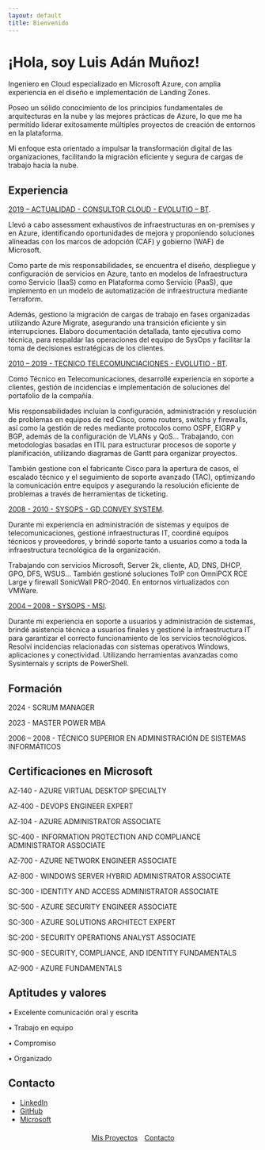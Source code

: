 ```yaml
---
layout: default
title: Bienvenido
---
```


# ¡Hola, soy Luis Adán Muñoz!

Ingeniero en Cloud especializado en Microsoft Azure, con amplia experiencia en el diseño e implementación de Landing Zones. 

Poseo un sólido conocimiento de los principios fundamentales de arquitecturas en la nube y las mejores prácticas de Azure, lo que me ha permitido liderar exitosamente múltiples proyectos de creación de entornos en la plataforma. 

Mi enfoque esta orientado a impulsar la transformación digital de las organizaciones, facilitando la migración eficiente y segura de cargas de trabajo hacia la nube.

## Experiencia

<u>2019 – ACTUALIDAD - CONSULTOR CLOUD - EVOLUTIO – BT</u>.

Llevó a cabo assessment exhaustivos de infraestructuras en on-premises y en Azure, identificando oportunidades de mejora y proponiendo soluciones alineadas con los marcos de adopción (CAF) y gobierno (WAF) de Microsoft. 

Como parte de mis responsabilidades, se encuentra el diseño, despliegue y configuración de servicios en Azure, tanto en modelos de Infraestructura como Servicio (IaaS) como en Plataforma como Servicio (PaaS), que implemento en un modelo de automatización de infraestructura mediante Terraform.

Además, gestiono la migración de cargas de trabajo en fases organizadas utilizando Azure Migrate, asegurando una transición eficiente y sin interrupciones. 
Elaboro documentación detallada, tanto ejecutiva como técnica, para respaldar las operaciones del equipo de SysOps y facilitar la toma de decisiones estratégicas de los clientes.

<u>2010 – 2019 - TECNICO TELECOMUNCIACIONES - EVOLUTIO - BT</u>.

Como Técnico en Telecomunicaciones, desarrollé experiencia en soporte a clientes, gestión de incidencias e implementación de soluciones del portafolio de la compañía. 

Mis responsabilidades incluían la configuración, administración y resolución de problemas en equipos de red Cisco, como routers, switchs y firewalls, así como la gestión de redes mediante protocolos como OSPF, EIGRP y BGP, además de la configuración de VLANs y QoS… Trabajando, con metodologías basadas en ITIL para estructurar procesos de soporte y planificación, utilizando diagramas de Gantt para organizar proyectos. 

También gestione con el fabricante Cisco para la apertura de casos, el escalado técnico y el seguimiento de soporte avanzado (TAC), optimizando la comunicación entre equipos y asegurando la resolución eficiente de problemas a través de herramientas de ticketing.

<u>2008 - 2010 - SYSOPS - GD CONVEY SYSTEM</u>. 

Durante mi experiencia en administración de sistemas y equipos de telecomunicaciones, gestioné infraestructuras IT, coordiné equipos técnicos y proveedores, y brindé soporte tanto a usuarios como a toda la infraestructura tecnológica de la organización. 

Trabajando con servicios Microsoft, Server 2k, cliente, AD, DNS, DHCP, GPO, DFS, WSUS... También gestioné soluciones ToIP con OmniPCX RCE Large y firewall SonicWall PRO-2040. En entornos virtualizados con VMWare.

<u>2004 – 2008 - SYSOPS - MSI</u>.

Durante mi experiencia en soporte a usuarios y administración de sistemas, brindé asistencia técnica a usuarios finales y gestioné la infraestructura IT para garantizar el correcto funcionamiento de los servicios tecnológicos. Resolví incidencias relacionadas con sistemas operativos Windows, aplicaciones y conectividad. Utilizando herramientas avanzadas como Sysinternals y scripts de PowerShell. 

## Formación

2024 - SCRUM MANAGER

2023 - MASTER POWER MBA

2006 – 2008 - TÉCNICO SUPERIOR EN ADMINISTRACIÓN DE SISTEMAS INFORMÁTICOS


## Certificaciones en Microsoft

AZ-140 - AZURE VIRTUAL DESKTOP SPECIALTY

AZ-400 - DEVOPS ENGINEER EXPERT

AZ-104 - AZURE ADMINISTRATOR ASSOCIATE

SC-400 - INFORMATION PROTECTION AND COMPLIANCE ADMINISTRATOR ASSOCIATE

AZ-700 - AZURE NETWORK ENGINEER ASSOCIATE

AZ-800 - WINDOWS SERVER HYBRID ADMINISTRATOR ASSOCIATE

SC-300 - IDENTITY AND ACCESS ADMINISTRATOR ASSOCIATE

SC-500 - AZURE SECURITY ENGINEER ASSOCIATE

SC-300 - AZURE SOLUTIONS ARCHITECT EXPERT

SC-200 - SECURITY OPERATIONS ANALYST ASSOCIATE

SC-900 - SECURITY, COMPLIANCE, AND IDENTITY FUNDAMENTALS

AZ-900 - AZURE FUNDAMENTALS


## Aptitudes y valores

•	Excelente comunicación oral y escrita

•	Trabajo en equipo

•	Compromiso

•	Organizado

## Contacto

- [LinkedIn](https://www.linkedin.com/in/luis-adan/)
- [GitHub](https://github.com/luisadanmunoz)
- [Microsoft](https://learn.microsoft.com/es-es/users/luisadanmunoz/transcript/vy8p1t6gnl2qo9e)


<div style="text-align: center; margin-top: 20px;">
    <a href="./proy.md" class="button">Mis Proyectos</a>
    <a href="./contact.md" class="button" style="margin-left: 10px;">Contacto</a>
</div>